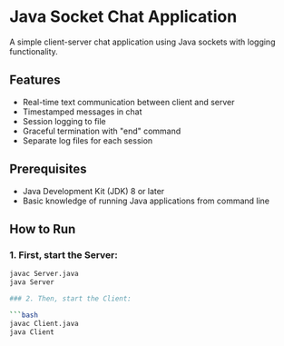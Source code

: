 # Java Socket Chat Application

A simple client-server chat application using Java sockets with logging functionality.

## Features

- Real-time text communication between client and server
- Timestamped messages in chat
- Session logging to file
- Graceful termination with "end" command
- Separate log files for each session

## Prerequisites

- Java Development Kit (JDK) 8 or later
- Basic knowledge of running Java applications from command line

## How to Run

### 1. First, start the Server:

```bash
javac Server.java
java Server

### 2. Then, start the Client:

```bash
javac Client.java
java Client

